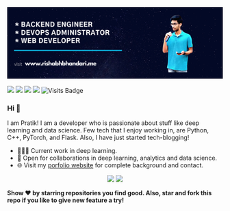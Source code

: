 <img src="https://github.com/RishabhKodes/RishabhKodes/blob/master/Github%202.png">

[<img src="https://img.shields.io/badge/medium-%2312100E.svg?&style=for-the-badge&logo=medium&logoColor=white" />](https://medium.com/@e33or_assasin)  [<img src="https://img.shields.io/badge/linkedin-%230077B5.svg?&style=for-the-badge&logo=linkedin&logoColor=white" />](https://www.linkedin.com/in/e33or-assasin/) [<img src = "https://img.shields.io/badge/instagram-%23E4405F.svg?&style=for-the-badge&logo=instagram&logoColor=white">](https://www.instagram.com/b_rishabh.11/) [<img src ="https://img.shields.io/badge/Website-RB-%23.svg?&style=for-the-badge&logo=&logoColor=white%22">](http://www.rishabhbhandari.me/)  ![Visits Badge](https://badges.pufler.dev/visits/pr2tik1/pr2tik1?style=for-the-badge ) 

### Hi 👋 
I am Pratik! I am a developer who is passionate about stuff like deep learning and data science. Few tech that I enjoy working in, are Python, C++, PyTorch, and  Flask. Also, I have just started tech-blogging! 

- 👨🏽‍💻 Current work in deep learning.
- 🤝 Open for collaborations in deep learning, analytics and data science.
- 🌐 Visit my [porfolio website](https://pr2tik1.github.io/) for complete background and contact.

<p align = "center">
  <img src = "https://github-readme-stats.vercel.app/api?username=pr2tik1&show_icons=true&theme=radical&line_height=27">
  <img src = "https://github-readme-stats.vercel.app/api/top-langs/?username=pr2tik1&hide=CSS,HTML&theme=tokyonight">
</p>

**Show ❤️ by starring repositories you find good. Also, star and fork this repo if you like to give new feature a try!** 
